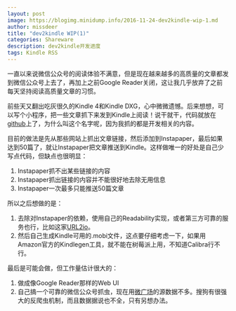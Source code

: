 ```yaml
---
layout: post
image: https://blogimg.minidump.info/2016-11-24-dev2kindle-wip-1.md
author: missdeer
title: "dev2kindle WIP(1)"
categories: Shareware
description: dev2kindle开发进度
tags: Kindle RSS
---
```

一直以来说微信公众号的阅读体验不满意，但是现在越来越多的高质量的文章都发到微信公众号上去了，再加上之前Google Reader关闭，这让我几乎放弃了之前每天坚持阅读高质量文章的习惯。

前些天又翻出吃灰很久的Kindle 4和Kindle DXG，心中微微遗憾。后来想想，可以写个小程序，把一些文章抓下来发到Kindle上阅读！说干就干，代码就放在[github](https://github.com/dfordsoft/dev2kindle)上了，为什么叫这个名字呢，因为我抓的都是开发相关的内容。

目前的做法是先从那些网站上抓出文章链接，然后添加到Instapaper，最后如果达到50篇了，就让Instapaper把文章推送到Kindle。这样做唯一的好处是自己少写点代码，但缺点也很明显：

1. Instapaper抓不出某些链接的内容
2. Instapaper抓出链接的内容并不能很好地去除无用信息
3. Instapaper一次最多只能推送50篇文章

所以之后想做的是：

1. 去除对Instapaper的依赖，使用自己的Readability实现，或者第三方可靠的服务也行，比如这家[URL2io](http://www.url2io.com/docs)。
2. 然后自己生成Kindle可用的.mobi文件，这点要仔细考虑一下，如果用Amazon官方的Kindlegen工具，就不能在树莓派上用，不知道Calibra行不行。

最后是可能会做，但工作量估计很大的：

1. 做成像Google Reader那样的Web UI
2. 自己搞一个可靠的微信公众号抓虫，现在用[微广场](http://iwgc.cn)的源数据不多。搜狗有很强大的反爬虫机制，而且数据据说也不全，只有另想办法。